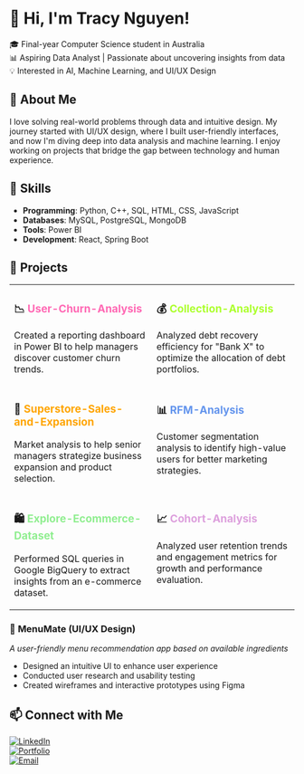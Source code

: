 # 👋 Hi, I'm Tracy Nguyen!  

🎓 Final-year Computer Science student in Australia  
📊 Aspiring Data Analyst | Passionate about uncovering insights from data  
💡 Interested in AI, Machine Learning, and UI/UX Design  

## 🚀 About Me  
I love solving real-world problems through data and intuitive design. My journey started with UI/UX design, where I built user-friendly interfaces, and now I'm diving deep into data analysis and machine learning. I enjoy working on projects that bridge the gap between technology and human experience.  

## 🔧 Skills  
- **Programming**: Python, C++, SQL, HTML, CSS, JavaScript  
- **Databases**: MySQL, PostgreSQL, MongoDB  
- **Tools**: Power BI  
- **Development**: React, Spring Boot  

## 📌 Projects  

<table> <tr> <td width="50%" valign="top"> <h3>📉 <span style="color:#FF69B4;">User-Churn-Analysis</span></h3> <p>Created a reporting dashboard in Power BI to help managers discover customer churn trends.</p> </td> <td width="50%" valign="top"> <h3>💰 <span style="color:#ADFF2F;">Collection-Analysis</span></h3> <p>Analyzed debt recovery efficiency for "Bank X" to optimize the allocation of debt portfolios.</p> </td> </tr> <tr> <td width="50%" valign="top"> <h3>🛒 <span style="color:#FFA500;">Superstore-Sales-and-Expansion</span></h3> <p>Market analysis to help senior managers strategize business expansion and product selection.</p> </td> <td width="50%" valign="top"> <h3>📊 <span style="color:#6495ED;">RFM-Analysis</span></h3> <p>Customer segmentation analysis to identify high-value users for better marketing strategies.</p> </td> </tr> <tr> <td width="50%" valign="top"> <h3>🛍️ <span style="color:#90EE90;">Explore-Ecommerce-Dataset</span></h3> <p>Performed SQL queries in Google BigQuery to extract insights from an e-commerce dataset.</p> </td> <td width="50%" valign="top"> <h3>📈 <span style="color:#DDA0DD;">Cohort-Analysis</span></h3> <p>Analyzed user retention trends and engagement metrics for growth and performance evaluation.</p> </td> </tr> </table>

  
### 🎨 **MenuMate** (UI/UX Design)  
*A user-friendly menu recommendation app based on available ingredients*  
- Designed an intuitive UI to enhance user experience  
- Conducted user research and usability testing  
- Created wireframes and interactive prototypes using Figma  


## 📫 Connect with Me  
[![LinkedIn](https://img.shields.io/badge/-LinkedIn-0A66C2?style=flat&logo=Linkedin&logoColor=white)](https://www.linkedin.com/in/tracy-nguyen-86687a241/)  
[![Portfolio](https://img.shields.io/badge/-Portfolio-000?style=flat&logo=codepen&logoColor=white)](https://silicon-base-535.notion.site/Tracy-Nguyen-19faffefd9b7807b913fecbd38e3803d?pvs=4)  
[![Email](https://img.shields.io/badge/-Email-D14836?style=flat&logo=gmail&logoColor=white)](mailto:ngocthiennhi9a2@gmail.com)  


